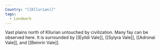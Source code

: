 ```yaml
---
Country: "[[Kllurian]]"
tags:
  - Landmark
---
```

Vast plains north of Kllurian untouched by civilization. Many fay can be observed here. It is surrounded by [[Eyildi Vale]], [[Sylyra Vale]], [[Adronai Vale]], and [[Beinrin Vale]].